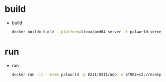 # build
- build
  ```bash
  docker buildx build --platform=linux/amd64 server -t palworld-server:`date "+%Y%m%d"`
  ```

# run
- run
  ```bash
  docker run -it --name palworld -p 8211:8211/udp -e STORE=s3://example/data0 palworld-server:`date "+%Y%m%d"`
  ```
